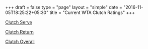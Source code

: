 +++
draft = false
type = "page" 
layout = "simple"
date = "2016-11-05T18:25:22+05:30"
title = "Current WTA Clutch Ratings"
+++


<a href="http://localhost:1313/clutch_wta_week_table_serve/">Clutch Serve</a>


<a href="http://localhost:1313/clutch_wta_week_table_return/">Clutch Return</a>


<a href="http://localhost:1313/clutch_wta_week_table_overall/">Clutch Overall</a>

